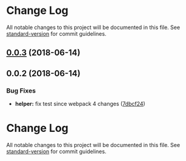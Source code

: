 # Change Log

All notable changes to this project will be documented in this file. See [standard-version](https://github.com/conventional-changelog/standard-version) for commit guidelines.

<a name="0.0.3"></a>
## [0.0.3](https://github.com/DrSensor/binaryen-loader/compare/v0.0.2...v0.0.3) (2018-06-14)



<a name="0.0.2"></a>
## 0.0.2 (2018-06-14)


### Bug Fixes

* **helper:** fix test since webpack 4 changes ([7dbcf24](https://github.com/DrSensor/binaryen-loader/commit/7dbcf24))



# Change Log

All notable changes to this project will be documented in this file. See [standard-version](https://github.com/conventional-changelog/standard-version) for commit guidelines.